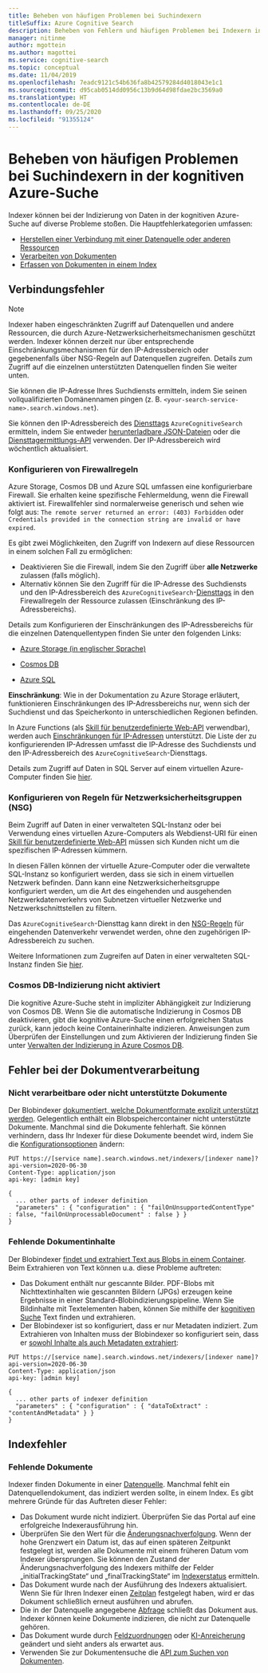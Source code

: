 ```yaml
---
title: Beheben von häufigen Problemen bei Suchindexern
titleSuffix: Azure Cognitive Search
description: Beheben von Fehlern und häufigen Problemen bei Indexern in der kognitiven Azure-Suche, einschließlich Datenquellenverbindung, Firewall und fehlender Dokumente.
manager: nitinme
author: mgottein
ms.author: magottei
ms.service: cognitive-search
ms.topic: conceptual
ms.date: 11/04/2019
ms.openlocfilehash: 7eadc9121c54b636fa8b42579284d4018043e1c1
ms.sourcegitcommit: d95cab0514dd0956c13b9d64d98fdae2bc3569a0
ms.translationtype: HT
ms.contentlocale: de-DE
ms.lasthandoff: 09/25/2020
ms.locfileid: "91355124"
---
```

# <a name="troubleshooting-common-indexer-issues-in-azure-cognitive-search"></a>Beheben von häufigen Problemen bei Suchindexern in der kognitiven Azure-Suche

Indexer können bei der Indizierung von Daten in der kognitiven Azure-Suche auf diverse Probleme stoßen. Die Hauptfehlerkategorien umfassen:

* [Herstellen einer Verbindung mit einer Datenquelle oder anderen Ressourcen](#connection-errors)
* [Verarbeiten von Dokumenten](#document-processing-errors)
* [Erfassen von Dokumenten in einem Index](#index-errors)

## <a name="connection-errors"></a>Verbindungsfehler

> [!NOTE]
> Indexer haben eingeschränkten Zugriff auf Datenquellen und andere Ressourcen, die durch Azure-Netzwerksicherheitsmechanismen geschützt werden. Indexer können derzeit nur über entsprechende Einschränkungsmechanismen für den IP-Adressbereich oder gegebenenfalls über NSG-Regeln auf Datenquellen zugreifen. Details zum Zugriff auf die einzelnen unterstützten Datenquellen finden Sie weiter unten.
>
> Sie können die IP-Adresse Ihres Suchdiensts ermitteln, indem Sie seinen vollqualifizierten Domänennamen pingen (z. B. `<your-search-service-name>.search.windows.net`).
>
> Sie können den IP-Adressbereich des [Diensttags](../virtual-network/service-tags-overview.md#available-service-tags) `AzureCognitiveSearch` ermitteln, indem Sie entweder [herunterladbare JSON-Dateien](../virtual-network/service-tags-overview.md#discover-service-tags-by-using-downloadable-json-files) oder die [Diensttagermittlungs-API](../virtual-network/service-tags-overview.md#use-the-service-tag-discovery-api-public-preview) verwenden. Der IP-Adressbereich wird wöchentlich aktualisiert.

### <a name="configure-firewall-rules"></a>Konfigurieren von Firewallregeln

Azure Storage, Cosmos DB und Azure SQL umfassen eine konfigurierbare Firewall. Sie erhalten keine spezifische Fehlermeldung, wenn die Firewall aktiviert ist. Firewallfehler sind normalerweise generisch und sehen wie folgt aus: `The remote server returned an error: (403) Forbidden` oder `Credentials provided in the connection string are invalid or have expired`.

Es gibt zwei Möglichkeiten, den Zugriff von Indexern auf diese Ressourcen in einem solchen Fall zu ermöglichen:

* Deaktivieren Sie die Firewall, indem Sie den Zugriff über **alle Netzwerke** zulassen (falls möglich).
* Alternativ können Sie den Zugriff für die IP-Adresse des Suchdiensts und den IP-Adressbereich des `AzureCognitiveSearch`-[Diensttags](../virtual-network/service-tags-overview.md#available-service-tags) in den Firewallregeln der Ressource zulassen (Einschränkung des IP-Adressbereichs).

Details zum Konfigurieren der Einschränkungen des IP-Adressbereichs für die einzelnen Datenquellentypen finden Sie unter den folgenden Links:

* [Azure Storage (in englischer Sprache)](../storage/common/storage-network-security.md#grant-access-from-an-internet-ip-range)

* [Cosmos DB](../storage/common/storage-network-security.md#grant-access-from-an-internet-ip-range)

* [Azure SQL](../azure-sql/database/firewall-configure.md#create-and-manage-ip-firewall-rules)

**Einschränkung**: Wie in der Dokumentation zu Azure Storage erläutert, funktionieren Einschränkungen des IP-Adressbereichs nur, wenn sich der Suchdienst und das Speicherkonto in unterschiedlichen Regionen befinden.

In Azure Functions (als [Skill für benutzerdefinierte Web-API](cognitive-search-custom-skill-web-api.md) verwendbar), werden auch [Einschränkungen für IP-Adressen](../azure-functions/ip-addresses.md#ip-address-restrictions) unterstützt. Die Liste der zu konfigurierenden IP-Adressen umfasst die IP-Adresse des Suchdiensts und den IP-Adressbereich des `AzureCognitiveSearch`-Diensttags.

Details zum Zugriff auf Daten in SQL Server auf einem virtuellen Azure-Computer finden Sie [hier](search-howto-connecting-azure-sql-iaas-to-azure-search-using-indexers.md).

### <a name="configure-network-security-group-nsg-rules"></a>Konfigurieren von Regeln für Netzwerksicherheitsgruppen (NSG)

Beim Zugriff auf Daten in einer verwalteten SQL-Instanz oder bei Verwendung eines virtuellen Azure-Computers als Webdienst-URI für einen [Skill für benutzerdefinierte Web-API](cognitive-search-custom-skill-web-api.md) müssen sich Kunden nicht um die spezifischen IP-Adressen kümmern.

In diesen Fällen können der virtuelle Azure-Computer oder die verwaltete SQL-Instanz so konfiguriert werden, dass sie sich in einem virtuellen Netzwerk befinden. Dann kann eine Netzwerksicherheitsgruppe konfiguriert werden, um die Art des eingehenden und ausgehenden Netzwerkdatenverkehrs von Subnetzen virtueller Netzwerke und Netzwerkschnittstellen zu filtern.

Das `AzureCognitiveSearch`-Diensttag kann direkt in den [NSG-Regeln](../virtual-network/manage-network-security-group.md#work-with-security-rules) für eingehenden Datenverkehr verwendet werden, ohne den zugehörigen IP-Adressbereich zu suchen.

Weitere Informationen zum Zugreifen auf Daten in einer verwalteten SQL-Instanz finden Sie [hier](search-howto-connecting-azure-sql-mi-to-azure-search-using-indexers.md).

### <a name="cosmosdb-indexing-isnt-enabled"></a>Cosmos DB-Indizierung nicht aktiviert

Die kognitive Azure-Suche steht in impliziter Abhängigkeit zur Indizierung von Cosmos DB. Wenn Sie die automatische Indizierung in Cosmos DB deaktivieren, gibt die kognitive Azure-Suche einen erfolgreichen Status zurück, kann jedoch keine Containerinhalte indizieren. Anweisungen zum Überprüfen der Einstellungen und zum Aktivieren der Indizierung finden Sie unter [Verwalten der Indizierung in Azure Cosmos DB](../cosmos-db/how-to-manage-indexing-policy.md#use-the-azure-portal).

## <a name="document-processing-errors"></a>Fehler bei der Dokumentverarbeitung

### <a name="unprocessable-or-unsupported-documents"></a>Nicht verarbeitbare oder nicht unterstützte Dokumente

Der Blobindexer [ dokumentiert, welche Dokumentformate explizit unterstützt werden](search-howto-indexing-azure-blob-storage.md#SupportedFormats). Gelegentlich enthält ein Blobspeichercontainer nicht unterstützte Dokumente. Manchmal sind die Dokumente fehlerhaft. Sie können verhindern, dass Ihr Indexer für diese Dokumente beendet wird, indem Sie die [Konfigurationsoptionen](search-howto-indexing-azure-blob-storage.md#DealingWithErrors) ändern:

```
PUT https://[service name].search.windows.net/indexers/[indexer name]?api-version=2020-06-30
Content-Type: application/json
api-key: [admin key]

{
  ... other parts of indexer definition
  "parameters" : { "configuration" : { "failOnUnsupportedContentType" : false, "failOnUnprocessableDocument" : false } }
}
```

### <a name="missing-document-content"></a>Fehlende Dokumentinhalte

Der Blobindexer [ findet und extrahiert Text aus Blobs in einem Container](search-howto-indexing-azure-blob-storage.md#how-azure-search-indexes-blobs). Beim Extrahieren von Text können u.a. diese Probleme auftreten:

* Das Dokument enthält nur gescannte Bilder. PDF-Blobs mit Nichttextinhalten wie gescannten Bildern (JPGs) erzeugen keine Ergebnisse in einer Standard-Blobindizierungspipeline. Wenn Sie Bildinhalte mit Textelementen haben, können Sie mithilfe der [kognitiven Suche](cognitive-search-concept-image-scenarios.md) Text finden und extrahieren.
* Der Blobindexer ist so konfiguriert, dass er nur Metadaten indiziert. Zum Extrahieren von Inhalten muss der Blobindexer so konfiguriert sein, dass er [sowohl Inhalte als auch Metadaten extrahiert](search-howto-indexing-azure-blob-storage.md#PartsOfBlobToIndex):

```
PUT https://[service name].search.windows.net/indexers/[indexer name]?api-version=2020-06-30
Content-Type: application/json
api-key: [admin key]

{
  ... other parts of indexer definition
  "parameters" : { "configuration" : { "dataToExtract" : "contentAndMetadata" } }
}
```

## <a name="index-errors"></a>Indexfehler

### <a name="missing-documents"></a>Fehlende Dokumente

Indexer finden Dokumente in einer [Datenquelle](/rest/api/searchservice/create-data-source). Manchmal fehlt ein Datenquellendokument, das indiziert werden sollte, in einem Index. Es gibt mehrere Gründe für das Auftreten dieser Fehler:

* Das Dokument wurde nicht indiziert. Überprüfen Sie das Portal auf eine erfolgreiche Indexerausführung hin.
* Überprüfen Sie den Wert für die [Änderungsnachverfolgung](/rest/api/searchservice/create-data-source#data-change-detection-policies). Wenn der hohe Grenzwert ein Datum ist, das auf einen späteren Zeitpunkt festgelegt ist, werden alle Dokumente mit einem früheren Datum vom Indexer übersprungen. Sie können den Zustand der Änderungsnachverfolgung des Indexers mithilfe der Felder „initialTrackingState“ und „finalTrackingState“ im [Indexerstatus](/rest/api/searchservice/get-indexer-status#indexer-execution-result) ermitteln.
* Das Dokument wurde nach der Ausführung des Indexers aktualisiert. Wenn Sie für Ihren Indexer einen [Zeitplan](/rest/api/searchservice/create-indexer#indexer-schedule) festgelegt haben, wird er das Dokument schließlich erneut ausführen und abrufen.
* Die in der Datenquelle angegebene [Abfrage](/rest/api/searchservice/create-data-source) schließt das Dokument aus. Indexer können keine Dokumente indizieren, die nicht zur Datenquelle gehören.
* Das Dokument wurde durch [Feldzuordnungen](/rest/api/searchservice/create-indexer#fieldmappings) oder [KI-Anreicherung](./cognitive-search-concept-intro.md) geändert und sieht anders als erwartet aus.
* Verwenden Sie zur Dokumentensuche die [API zum Suchen von Dokumenten](/rest/api/searchservice/lookup-document).
